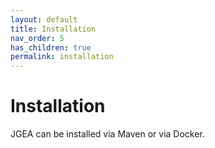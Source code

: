 ```yaml
---
layout: default
title: Installation
nav_order: 5
has_children: true
permalink: installation
---
```


# Installation
JGEA can be installed via Maven or via Docker.


